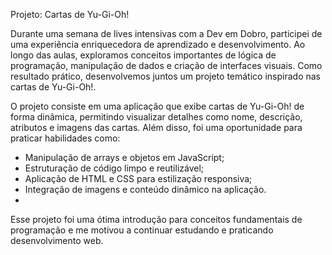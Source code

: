 Projeto: Cartas de Yu-Gi-Oh!

Durante uma semana de lives intensivas com a Dev em Dobro, participei de uma experiência enriquecedora de aprendizado e desenvolvimento. Ao longo das aulas, exploramos conceitos importantes de lógica de programação, manipulação de dados e criação de interfaces visuais. Como resultado prático, desenvolvemos juntos um projeto temático inspirado nas cartas de Yu-Gi-Oh!.

O projeto consiste em uma aplicação que exibe cartas de Yu-Gi-Oh! de forma dinâmica, permitindo visualizar detalhes como nome, descrição, atributos e imagens das cartas. Além disso, foi uma oportunidade para praticar habilidades como:

- Manipulação de arrays e objetos em JavaScript;
- Estruturação de código limpo e reutilizável;
- Aplicação de HTML e CSS para estilização responsiva;
- Integração de imagens e conteúdo dinâmico na aplicação.
- 
Esse projeto foi uma ótima introdução para conceitos fundamentais de programação e me motivou a continuar estudando e praticando desenvolvimento web.
